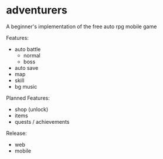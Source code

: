 # adventurers
A beginner's implementation of the free auto rpg mobile game

Features:
- auto battle
    - normal
    - boss
- auto save
- map
- skill
- bg music

Planned Features:
- shop (unlock)
- items
- quests / achievements

Release:
- web
- mobile
